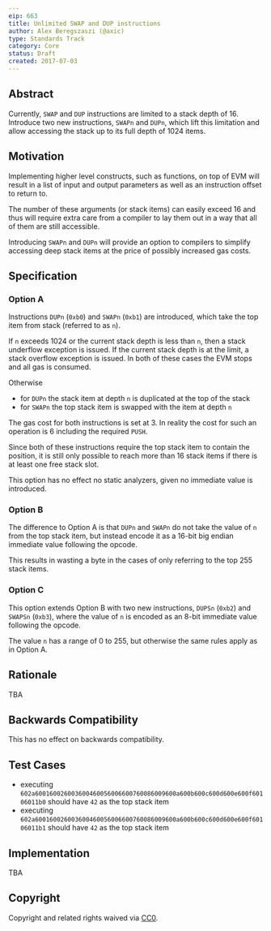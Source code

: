 ```yaml
---
eip: 663
title: Unlimited SWAP and DUP instructions
author: Alex Beregszaszi (@axic)
type: Standards Track
category: Core
status: Draft
created: 2017-07-03
---
```


## Abstract

Currently, `SWAP` and `DUP` instructions are limited to a stack depth of 16. Introduce two new instructions, `SWAPn` and `DUPn`, which lift this limitation and allow accessing the stack up to its full depth of 1024 items.

## Motivation

Implementing higher level constructs, such as functions, on top of EVM will result in a list of input and output parameters as well as an instruction offset to return to.

The number of these arguments (or stack items) can easily exceed 16 and thus will require extra care from a compiler to lay them out in a way that all of them are still accessible.

Introducing `SWAPn` and `DUPn` will provide an option to compilers to simplify accessing deep stack items at the price of possibly increased gas costs.

## Specification

### Option A

Instructions `DUPn` (`0xb0`) and `SWAPn` (`0xb1`) are introduced, which take the top item from stack (referred to as `n`).

If `n` exceeds 1024 or the current stack depth is less than `n`, then a stack underflow exception is issued. If the current stack depth is at the limit, a stack overflow exception is issued.
In both of these cases the EVM stops and all gas is consumed.

Otherwise
- for `DUPn` the stack item at depth `n` is duplicated at the top of the stack
- for `SWAPn` the top stack item is swapped with the item at depth `n`

The gas cost for both instructions is set at 3. In reality the cost for such an operation is 6 including the required `PUSH`.

Since both of these instructions require the top stack item to contain the position, it is still only possible to reach more than 16 stack items if there is at least one free stack slot.

This option has no effect no static analyzers, given no immediate value is introduced.

### Option B

The difference to Option A is that `DUPn` and `SWAPn` do not take the value of `n` from the top stack item, but instead encode it as a 16-bit big endian immediate value following the opcode.

This results in wasting a byte in the cases of only referring to the top 255 stack items.

### Option C

This option extends Option B with two new instructions, `DUPSn` (`0xb2`) and `SWAPSn` (`0xb3`), where the value of `n` is encoded as an 8-bit immediate value following the opcode.

The value `n` has a range of 0 to 255, but otherwise the same rules apply as in Option A.

## Rationale

TBA

## Backwards Compatibility

This has no effect on backwards compatibility.

## Test Cases

- executing `602a600160026003600460056006600760086009600a600b600c600d600e600f60106011b0` should have `42` as the top stack item
- executing `602a600160026003600460056006600760086009600a600b600c600d600e600f60106011b1` should have `42` as the top stack item

## Implementation

TBA

## Copyright

Copyright and related rights waived via [CC0](https://creativecommons.org/publicdomain/zero/1.0/).
